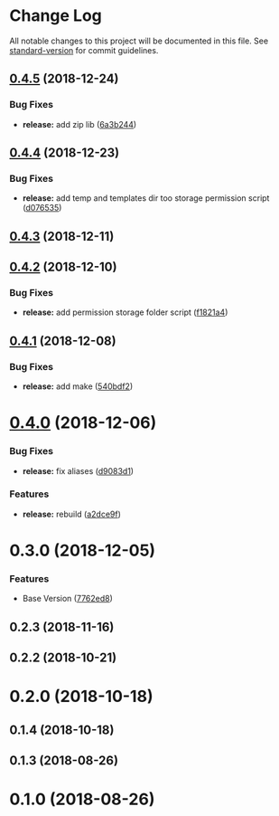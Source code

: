 # Change Log

All notable changes to this project will be documented in this file. See [standard-version](https://github.com/conventional-changelog/standard-version) for commit guidelines.

<a name="0.4.5"></a>
## [0.4.5](https://github.com/klimby/e-php/compare/v0.4.4...v0.4.5) (2018-12-24)


### Bug Fixes

* **release:** add zip lib ([6a3b244](https://github.com/klimby/e-php/commit/6a3b244))



<a name="0.4.4"></a>
## [0.4.4](https://github.com/klimby/e-php/compare/v0.4.3...v0.4.4) (2018-12-23)


### Bug Fixes

* **release:** add temp and templates dir too storage permission script ([d076535](https://github.com/klimby/e-php/commit/d076535))



<a name="0.4.3"></a>
## [0.4.3](https://github.com/klimby/e-php/compare/v0.4.2...v0.4.3) (2018-12-11)



<a name="0.4.2"></a>
## [0.4.2](https://github.com/klimby/e-php/compare/v0.4.1...v0.4.2) (2018-12-10)


### Bug Fixes

* **release:** add permission storage folder script ([f1821a4](https://github.com/klimby/e-php/commit/f1821a4))



<a name="0.4.1"></a>
## [0.4.1](https://github.com/klimby/e-php/compare/v0.4.0...v0.4.1) (2018-12-08)


### Bug Fixes

* **release:** add make ([540bdf2](https://github.com/klimby/e-php/commit/540bdf2))



<a name="0.4.0"></a>
# [0.4.0](https://github.com/klimby/e-php/compare/v0.3.0...v0.4.0) (2018-12-06)


### Bug Fixes

* **release:** fix aliases ([d9083d1](https://github.com/klimby/e-php/commit/d9083d1))


### Features

* **release:** rebuild ([a2dce9f](https://github.com/klimby/e-php/commit/a2dce9f))



<a name="0.3.0"></a>
# 0.3.0 (2018-12-05)


### Features

* Base Version ([7762ed8](https://github.com/klimby/e-php/commit/7762ed8))



<a name="0.2.3"></a>
## 0.2.3 (2018-11-16)



<a name="0.2.2"></a>
## 0.2.2 (2018-10-21)



<a name="0.2.0"></a>
# 0.2.0 (2018-10-18)



<a name="0.1.4"></a>
## 0.1.4 (2018-10-18)



<a name="0.1.3"></a>
## 0.1.3 (2018-08-26)



<a name="0.1.0"></a>
# 0.1.0 (2018-08-26)
